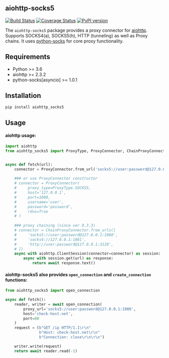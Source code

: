 ## aiohttp-socks5

[![Build Status](https://api.travis-ci.com/romis2012/aiohttp-socks5.svg?branch=master)](https://travis-ci.com/github/romis2012/aiohttp-socks5)
[![Coverage Status](https://coveralls.io/repos/github/romis2012/aiohttp-socks5/badge.svg?branch=master&_=x)](https://coveralls.io/github/romis2012/aiohttp-socks5?branch=master)
[![PyPI version](https://badge.fury.io/py/aiohttp-socks5.svg)](https://badge.fury.io/py/aiohttp-socks5)
<!--
[![Downloads](https://pepy.tech/badge/aiohttp-socks5/month)](https://pepy.tech/project/aiohttp-socks5)
-->
The `aiohttp-socks5` package provides a proxy connector for [aiohttp](https://github.com/aio-libs/aiohttp). 
Supports SOCKS4(a), SOCKS5(h), HTTP (tunneling) as well as Proxy chains.
It uses [python-socks](https://github.com/romis2012/python-socks) for core proxy functionality.


## Requirements
- Python >= 3.6
- aiohttp >= 2.3.2
- python-socks[asyncio] >= 1.0.1

## Installation
```
pip install aiohttp_socks5
```

## Usage

#### aiohttp usage:
```python
import aiohttp
from aiohttp_socks5 import ProxyType, ProxyConnector, ChainProxyConnector


async def fetch(url):
    connector = ProxyConnector.from_url('socks5://user:password@127.0.0.1:1080')
    
    ### or use ProxyConnector constructor
    # connector = ProxyConnector(
    #     proxy_type=ProxyType.SOCKS5,
    #     host='127.0.0.1',
    #     port=1080,
    #     username='user',
    #     password='password',
    #     rdns=True
    # )
    
    ### proxy chaining (since ver 0.3.3)
    # connector = ChainProxyConnector.from_urls([
    #     'socks5://user:password@127.0.0.1:1080',
    #     'socks4://127.0.0.1:1081',
    #     'http://user:password@127.0.0.1:3128',
    # ])
    async with aiohttp.ClientSession(connector=connector) as session:
        async with session.get(url) as response:
            return await response.text()
```

#### aiohttp-socks5 also provides `open_connection` and `create_connection` functions:

```python
from aiohttp_socks5 import open_connection

async def fetch():
    reader, writer = await open_connection(
        proxy_url='socks5://user:password@127.0.0.1:1080',
        host='check-host.net',
        port=80
    )
    request = (b"GET /ip HTTP/1.1\r\n"
               b"Host: check-host.net\r\n"
               b"Connection: close\r\n\r\n")

    writer.write(request)
    return await reader.read(-1)
```
